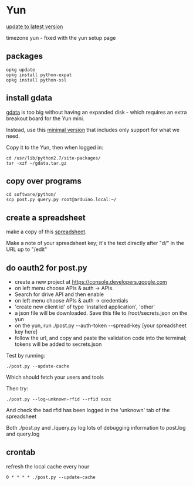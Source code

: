 # Yun

[update to latest version](http://www.arduino.cc/en/Tutorial/YunSysupgrade)

timezone yun - fixed with the yun setup page

## packages

    opkg update
    opkg install python-expat
    opkg install python-ssl

## install gdata

[gdata](https://pypi.python.org/pypi/gdata) is too big without having an
expanded disk - which requires an extra breakout board for the Yun mini.

Instead, use this [minimal version](gdata.tar.gz) that includes only support for
what we need.

Copy it to the Yun, then when logged in:

    cd /usr/lib/python2.7/site-packages/
    tar -xzf ~/gdata.tar.gz

## copy over programs

    cd software/python/
    scp post.py query.py root@arduino.local:~/

## create a spreadsheet

make a copy of this
[spreadsheet](https://docs.google.com/spreadsheets/d/1C3qdswIIFLBH4fQWuWFZRTpnnRjpzyk5xHRKnjuHExU/edit?usp=sharing).

Make a note of your spreadsheet key; it's the text directly after "d/" in the URL up to "/edit"

## do oauth2 for post.py

* create a new project at https://console.developers.google.com
* on left menu choose APIs & auth -> APIs.
* Search for drive API and then enable
* on left menu choose APIs & auth -> credentials
* 'create new client id' of type 'installed application', 'other'
* a json file will be downloaded. Save this file to /root/secrets.json on the yun
* on the yun, run ./post.py --auth-token --spread-key [your spreadsheet key here]
* follow the url, and copy and paste the validation code into the terminal; tokens will be added to secrets.json

Test by running:

    ./post.py --update-cache

Which should fetch your users and tools

Then try:

    ./post.py --log-unknown-rfid --rfid xxxx

And check the bad rfid has been logged in the 'unknown' tab of the spreadsheet

Both ./post.py and ./query.py log lots of debugging information to post.log and
query.log

## crontab

refresh the local cache every hour

    0 * * * * ./post.py --update-cache
